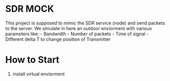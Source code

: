 # SDR MOCK
This project is supposed to mimic the SDR service (node) and send packets to the server.
We simulate in here an outdoor enviorment with various parameters like:
    - Bandwidth
    - Number of packets
    - Time of signal
    - Different delta T to change position of Transmitter

# How to Start
1. install virtual enviorment 
    

